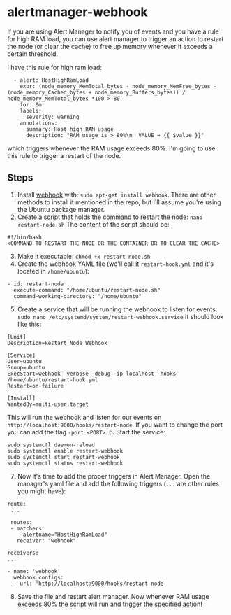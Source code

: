 # alertmanager-webhook
If you are using Alert Manager to notify you of events and you have a rule for high RAM load, you can use alert manager to trigger an action to restart the node (or clear the cache) to free up memory whenever it exceeds a certain threshold.

I have this rule for high ram load:
```
  - alert: HostHighRamLoad
    expr: (node_memory_MemTotal_bytes - node_memory_MemFree_bytes - (node_memory_Cached_bytes + node_memory_Buffers_bytes)) / node_memory_MemTotal_bytes *100 > 80
    for: 0m
    labels:
      severity: warning
    annotations:
      summary: Host high RAM usage
      description: "RAM usage is > 80%\n  VALUE = {{ $value }}"
```
which triggers whenever the RAM usage exceeds 80%. I'm going to use this rule to trigger a restart of the node.

## Steps
1. Install [webhook](https://github.com/adnanh/webhook) with:
`sudo apt-get install webhook`.
There are other methods to install it mentioned in the repo, but I'll assume you're using the Ubuntu package manager.
2. Create a script that holds the command to restart the node:
`nano restart-node.sh`
The content of the script should be:
```
#!/bin/bash
<COMMAND TO RESTART THE NODE OR THE CONTAINER OR TO CLEAR THE CACHE>
```
3. Make it executable:
`chmod +x restart-node.sh`
4. Create the webhook YAML file (we'll call it `restart-hook.yml` and it's located in `/home/ubuntu`):
```
- id: restart-node
  execute-command: "/home/ubuntu/restart-node.sh"
  command-working-directory: "/home/ubuntu"
```
5. Create a service that will be running the webhook to listen for events:
`sudo nano /etc/systemd/system/restart-webhook.service`
It should look like this:
```
[Unit]
Description=Restart Node Webhook

[Service]
User=ubuntu
Group=ubuntu
ExecStart=webhook -verbose -debug -ip localhost -hooks /home/ubuntu/restart-hook.yml
Restart=on-failure

[Install]
WantedBy=multi-user.target
```
This will run the webhook and listen for our events on `http://localhost:9000/hooks/restart-node`. If you want to change the port you can add the flag `-port <PORT>`.
6. Start the service:
```
sudo systemctl daemon-reload
sudo systemctl enable restart-webhook
sudo systemctl start restart-webhook
sudo systemctl status restart-webhook
```
7. Now it's time to add the proper triggers in Alert Manager. Open the manager's yaml file and add the following triggers (`...` are other rules you might have):
```
route:
 ...
 
 routes:
 - matchers:
   - alertname="HostHighRamLoad"
   receiver: "webhook"

receivers:
...

- name: 'webhook'
  webhook_configs:
  - url: 'http://localhost:9000/hooks/restart-node'
```
8. Save the file and restart alert manager. Now whenever RAM usage exceeds 80% the script will run and trigger the specified action!
